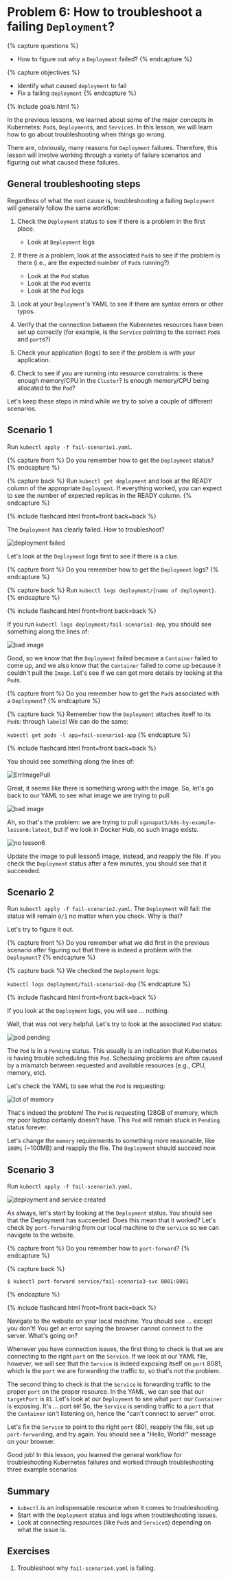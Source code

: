 # Problem 6: How to troubleshoot a failing `Deployment`?

{% capture questions %}
- How to figure out why a `Deployment` failed?
{% endcapture %}

{% capture objectives %}
- Identify what caused `deployment` to fail
- Fix a failing `deployment`
{% endcapture %}

{% include goals.html %}

In the previous lessons, we learned about some of the major concepts in Kubernetes: `Pod`s, `Deployment`s, and `Service`s. In this lesson, we will learn how to go about troubleshooting when things go wrong.

There are, obviously, many reasons for `Deployment` failures. Therefore, this lesson will involve working through a variety of failure scenarios and figuring out what caused these failures.

## General troubleshooting steps

Regardless of what the root cause is, troubleshooting a failing `Deployment` will generally follow the same workflow:

1. Check the `Deployment` status to see if there is a problem in the first place.
    - Look at `Deployment` logs

2. If there *is* a problem, look at the associated `Pod`s to see if the problem is there (i.e., are the expected number of `Pod`s running?)
    - Look at the `Pod` status
    - Look at the `Pod` events
    - Look at the `Pod` logs

3. Look at your `Deployment`'s YAML to see if there are syntax errors or other typos.

4. Verify that the connection between the Kubernetes resources have been set up correctly (for example, is the `Service` pointing to the correct `Pod`s and `port`s?)

5. Check your application (logs) to see if the problem is with your application.

6. Check to see if you are running into resource constraints: is there enough memory/CPU in the `Cluster`? Is enough memory/CPU being allocated to the `Pod`?

Let's keep these steps in mind while we try to solve a couple of different scenarios.

## Scenario 1

Run `kubectl apply -f fail-scenario1.yaml`.

{% capture front %}
Do you remember how to get the `Deployment` status?
{% endcapture %}

{% capture back %}
Run `kubectl get deployment` and look at the READY column of the appropriate `Deployment`. If everything worked, you can expect to see the number of expected replicas in the READY column.
{% endcapture %}

{% include flashcard.html front=front back=back %}

The `Deployment` has clearly failed. How to troubleshoot?

![deployment failed](images/6-fail-scenario1.png)

Let's look at the `Deployment` logs first to see if there is a clue.

{% capture front %}
Do you remember how to get the `Deployment` logs?
{% endcapture %}

{% capture back %}
Run `kubectl logs deployment/{name of deployment}`.
{% endcapture %}

{% include flashcard.html front=front back=back %}

If you run `kubectl logs deployment/fail-scenario1-dep`, you should see something along the lines of:

![bad image](images/6-fail1-deploy-logs.png)

Good, so we know that the `Deployment` failed because a `Container` failed to come up, and we also know that the `Container` failed to come up because it couldn't pull the `Image`. Let's see if we can get more details by looking at the `Pod`s.

{% capture front %}
Do you remember how to get the `Pod`s associated with a `Deployment`?
{% endcapture %}

{% capture back %}
Remember how the `Deployment` attaches itself to its `Pod`s: through `label`s! We can do the same:

`kubectl get pods -l app=fail-scenario1-app`
{% endcapture %}

{% include flashcard.html front=front back=back %}

You should see something along the lines of:

![ErrImagePull](images/6-fail1-pod-status.png)

Great, it seems like there is something wrong with the image. So, let's go back to our YAML to see what image we are trying to pull:

![bad image](images/6-fail1-image-pull.png)

Ah, so that's the problem: we are trying to pull `sganapat3/k8s-by-example-lesson6:latest`, but if we look in Docker Hub, no such image exists.

![no lesson6](images/6-fail1-no-lesson6.png)

Update the image to pull lesson5 image, instead, and reapply the file. If you check the `Deployment` status after a few minutes, you should see that it succeeded.

## Scenario 2

Run `kubectl apply -f fail-scenario2.yaml`. The `Deployment` will fail: the status will remain `0/1` no matter when you check. Why is that?

Let's try to figure it out.

{% capture front %}
Do you remember what we did first in the previous scenario after figuring out that there is indeed a problem with the `Deployment`?
{% endcapture %}

{% capture back %}
We checked the `Deployment` logs:

`kubectl logs deployment/fail-scenario2-dep`
{% endcapture %}

{% include flashcard.html front=front back=back %}

If you look at the `Deployment` logs, you will see ... nothing.

Well, that was not very helpful. Let's try to look at the associated `Pod` status:

![pod pending](images/6-fail2-pod-status.png)

The `Pod` is in a `Pending` status. This usually is an indication that Kubernetes is having trouble scheduling this `Pod`. Scheduling problems are often caused by a mismatch between requested and available resources (e.g., CPU, memory, etc).

Let's check the YAML to see what the `Pod` is requesting:

![lot of memory](images/6-fail2-pod-memory.png)

That's indeed the problem! The `Pod` is requesting 128GB of memory, which my poor laptop certainly doesn't have. This `Pod` will remain stuck in `Pending` status forever.

Let's change the `memory` requirements to something more reasonable, like `100Mi` (~100MB) and reapply the file. The `Deployment` should succeed now.

## Scenario 3

Run `kubectl apply -f fail-scenario3.yaml`.

![deployment and service created](images/6-fail3-resources-created.png)

As always, let's start by looking at the `Deployment` status. You should see that the Deployment has succeeded. Does this mean that it worked? Let's check by `port-forward`ing from our local machine to the `service` so we can navigate to the website.

{% capture front %}
Do you remember how to `port-forward`?
{% endcapture %}

{% capture back %}
```
$ kubectl port-forward service/fail-scenario3-svc 8081:8081
```
{% endcapture %}

{% include flashcard.html front=front back=back %}

Navigate to the website on your local machine. You should see ... except you don't! You get an error saying the browser cannot connect to the server. What's going on?

Whenever you have connection issues, the first thing to check is that we are connecting to the right `port` on the `Service`. If we look at our YAML file, however, we will see that the `Service` is indeed exposing itself on `port` 8081, which is the `port` we are forwarding the traffic to, so that's not the problem.

The second thing to check is that the `Service` is forwarding traffic to the proper `port` on the proper resource. In the YAML, we can see that our `targetPort` is `81`. Let's look at our `Deployment` to see what `port` our `Container` is exposing. It's ... port `80`! So, the `Service` is sending traffic to a `port` that the `Container` isn't listening on, hence the "can't connect to server" error.

Let's fix the `Service` to point to the right `port` (80),  reapply the file, set up `port-forward`ing, and try again. You should see a "Hello, World!" message on your browser.

Good job! In this lesson, you learned the general workflow for troubleshooting Kubernetes failures and worked through troubleshooting three example scenarios

## Summary

- `kubectl` is an indispensable resource when it comes to troubleshooting.
- Start with the `Deployment` status and logs when troubleshooting issues.
- Look at connecting resources (like `Pod`s and `Service`s) depending on what the issue is.

## Exercises

1. Troubleshoot why `fail-scenario4.yaml` is failing.
